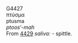 <body>
  <p>G4427<br>  πτύσμα  <br> ptusma  <br><i>ptoos‘-mah </i><br>From <a href="g4429.htm">4429</a>  <i>saliva:</i> - spittle.<br></p>
 </body>